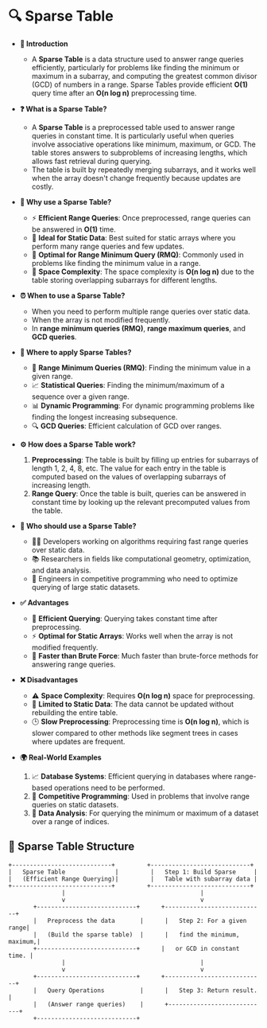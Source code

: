 # 🔍 Sparse Table

- **🔎 Introduction**
    - A **Sparse Table** is a data structure used to answer range queries efficiently, particularly for problems like finding the minimum or maximum in a subarray, and computing the greatest common divisor (GCD) of numbers in a range. Sparse Tables provide efficient **O(1)** query time after an **O(n log n)** preprocessing time.

- **❓ What is a Sparse Table?**
    - A **Sparse Table** is a preprocessed table used to answer range queries in constant time. It is particularly useful when queries involve associative operations like minimum, maximum, or GCD. The table stores answers to subproblems of increasing lengths, which allows fast retrieval during querying.
    - The table is built by repeatedly merging subarrays, and it works well when the array doesn't change frequently because updates are costly.

- **🤔 Why use a Sparse Table?**
    - ⚡ **Efficient Range Queries**: Once preprocessed, range queries can be answered in **O(1)** time.
    - 🧠 **Ideal for Static Data**: Best suited for static arrays where you perform many range queries and few updates.
    - 🎯 **Optimal for Range Minimum Query (RMQ)**: Commonly used in problems like finding the minimum value in a range.
    - 🧩 **Space Complexity**: The space complexity is **O(n log n)** due to the table storing overlapping subarrays for different lengths.

- **⏰ When to use a Sparse Table?**
    - When you need to perform multiple range queries over static data.
    - When the array is not modified frequently.
    - In **range minimum queries (RMQ)**, **range maximum queries**, and **GCD queries**.

- **📍 Where to apply Sparse Tables?**
    - 🧳 **Range Minimum Queries (RMQ)**: Finding the minimum value in a given range.
    - 📈 **Statistical Queries**: Finding the minimum/maximum of a sequence over a given range.
    - 📊 **Dynamic Programming**: For dynamic programming problems like finding the longest increasing subsequence.
    - 🔍 **GCD Queries**: Efficient calculation of GCD over ranges.

- **⚙️ How does a Sparse Table work?**
    1. **Preprocessing**: The table is built by filling up entries for subarrays of length 1, 2, 4, 8, etc. The value for each entry in the table is computed based on the values of overlapping subarrays of increasing length.
    2. **Range Query**: Once the table is built, queries can be answered in constant time by looking up the relevant precomputed values from the table.

- **👥 Who should use a Sparse Table?**
    - 🧑‍💻 Developers working on algorithms requiring fast range queries over static data.
    - 📚 Researchers in fields like computational geometry, optimization, and data analysis.
    - 🤖 Engineers in competitive programming who need to optimize querying of large static datasets.

- **✅ Advantages**
    - 🚀 **Efficient Querying**: Querying takes constant time after preprocessing.
    - ⚡ **Optimal for Static Arrays**: Works well when the array is not modified frequently.
    - 🧠 **Faster than Brute Force**: Much faster than brute-force methods for answering range queries.

- **❌ Disadvantages**
    - ⚠️ **Space Complexity**: Requires **O(n log n)** space for preprocessing.
    - 🧩 **Limited to Static Data**: The data cannot be updated without rebuilding the entire table.
    - 🕒 **Slow Preprocessing**: Preprocessing time is **O(n log n)**, which is slower compared to other methods like segment trees in cases where updates are frequent.

- **🌍 Real-World Examples**
    1. 📈 **Database Systems**: Efficient querying in databases where range-based operations need to be performed.
    2. 🧳 **Competitive Programming**: Used in problems that involve range queries on static datasets.
    3. 🧩 **Data Analysis**: For querying the minimum or maximum of a dataset over a range of indices.

## 🌟 Sparse Table Structure

```plaintext
+----------------------------+         +----------------------------+
|   Sparse Table              |         |   Step 1: Build Sparse     |
|   (Efficient Range Querying)|         |   Table with subarray data |
+----------------------------+         +----------------------------+
               |                                      |
               v                                      v
       +----------------------------+      +----------------------------+
       |   Preprocess the data       |      |   Step 2: For a given range|
       |   (Build the sparse table)  |      |   find the minimum, maximum,|
       +----------------------------+      |   or GCD in constant time. |
               |                                      |
               v                                      v
       +----------------------------+      +----------------------------+
       |   Query Operations          |      |   Step 3: Return result.   |
       |   (Answer range queries)    |      +----------------------------+
       +----------------------------+
